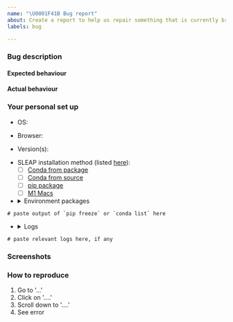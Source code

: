 ```yaml
---
name: "\U0001F41B Bug report"
about: Create a report to help us repair something that is currently broken
labels: bug

---
```

<!-- Thank you for contributing. These HTML comments will not render in the issue, but you can delete them once you've read them if you prefer! -->

### Bug description
<!-- Use this section to clearly and concisely describe the bug. -->

#### Expected behaviour
<!-- Tell us what you thought would happen. -->

#### Actual behaviour
<!-- Tell us what actually happens. -->

### Your personal set up
<!--
Tell us a little about the system you're using.
Please include information about how you installed.
 -->

 - OS:
 <!-- [e.g. ubuntu 20.04, macOS 11.0] -->
 - Browser:
 <!-- [e.g. chrome, firefox, safari] -->
 - Version(s):
 <!-- e.g. [SLEAP v1.2.3, python 3.8] --->
 - SLEAP installation method (listed [here](https://sleap.ai/installation.html#)):
    * [ ] [Conda from package](https://sleap.ai/installation.html#conda-package)
    * [ ] [Conda from source](https://sleap.ai/installation.html#conda-from-source)
    * [ ] [pip package](https://sleap.ai/installation.html#pip-package)
    * [ ] [M1 Macs](https://sleap.ai/installation.html#m1-macs)

- <details><summary>Environment packages</summary>
<!-- For reproduction, it's useful to have the full environment. For example, the output of `pip freeze` or `conda list` --->

```
# paste output of `pip freeze` or `conda list` here
```
</details>

- <details><summary>Logs</summary>
<!--
Please share any applicable terminal logs. optionally share output from sleap-diagnostic
-->

```
# paste relevant logs here, if any
```
</details>

### Screenshots
<!-- Provide any relevant screenshots -->

### How to reproduce
<!-- Use this section to describe the steps that a user would take to experience this bug. eg:-->

1. Go to '...'
2. Click on '....'
3. Scroll down to '....'
4. See error
